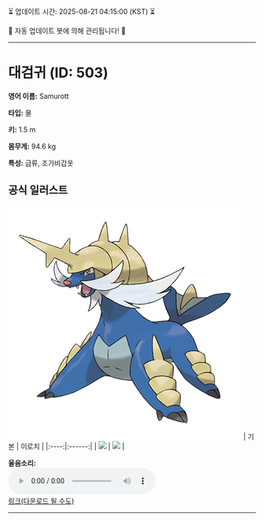 
⏳ 업데이트 시간: 2025-08-21 04:15:00 (KST) ⏳

🤖 자동 업데이트 봇에 의해 관리됩니다! 🤖

---

# 대검귀 (ID: 503)
**영어 이름:** Samurott

**타입:** 물

**키:** 1.5 m

**몸무게:** 94.6 kg

**특성:** 급류, 조가비갑옷

## 공식 일러스트
![](https://raw.githubusercontent.com/PokeAPI/sprites/master/sprites/pokemon/other/official-artwork/503.png)
| 기본 | 이로치 |
|:----:|:------:|
| <img src="http://play.pokemonshowdown.com/sprites/ani/samurott.gif" width="200"> | <img src="http://play.pokemonshowdown.com/sprites/ani-shiny/samurott.gif" width="200"> |

**울음소리:**<br><audio controls src="https://raw.githubusercontent.com/PokeAPI/cries/main/cries/pokemon/latest/503.ogg"></audio><br> [링크(다운로드 될 수도)](https://raw.githubusercontent.com/PokeAPI/cries/main/cries/pokemon/latest/503.ogg)


---
